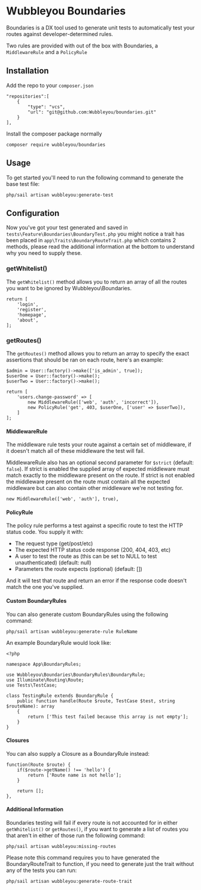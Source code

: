 # Wubbleyou Boundaries
Boundaries is a DX tool used to generate unit tests to automatically test your routes against developer-determined rules.

Two rules are provided with out of the box with Boundaries, a `MiddlewareRule` and a `PolicyRule`

## Installation
Add the repo to your `composer.json`

```
"repositories":[
    {
        "type": "vcs",
        "url": "git@github.com:Wubbleyou/boundaries.git"
    }
],
```

Install the composer package normally

```
composer require wubbleyou/boundaries
```

## Usage
To get started you'll need to run the following command to generate the base test file:
```
php/sail artisan wubbleyou:generate-test
```

## Configuration
Now you've got your test generated and saved in `tests\Feature\Boundaries\BoundaryTest.php` you might notice a trait has been placed in `app\Traits\BoundaryRouteTrait.php` which contains 2 methods, please read the additional information at the bottom to understand why you need to supply these.

### getWhitelist()
The `getWhitelist()` method allows you to return an array of all the routes you want to be ignored by Wubbleyou\Boundaries.

```
return [
    'login',
    'register',
    'homepage',
    'about',
];
```

### getRoutes()
The `getRoutes()` method allows you to return an array to specify the exact assertions that should be ran on each route, here's an example:

```
$admin = User::factory()->make(['is_admin', true]);
$userOne = User::factory()->make();
$userTwo = User::factory()->make();

return [
    'users.change-password' => [
        new MiddlewareRule(['web', 'auth', 'incorrect']),
        new PolicyRule('get', 403, $userOne, ['user' => $userTwo]),
    ]
];
```

#### MiddlewareRule
The middleware rule tests your route against a certain set of middleware, if it doesn't match all of these middleware the test will fail.

MiddlewareRule also has an optional second parameter for `$strict` (default: `false`). If strict is enabled the supplied array of expected middleware must match exactly to the middleware present on the route. If strict is not enabled the middleware present on the route must contain all the expected middleware but can also contain other middleware we're not testing for.

```
new MiddlewareRule(['web', 'auth'], true),
```

#### PolicyRule
The policy rule performs a test against a specific route to test the HTTP status code. You supply it with:

- The request type (get/post/etc)
- The expected HTTP status code response (200, 404, 403, etc)
- A user to test the route as (this can be set to NULL to test unauthenticated) (default: null)
- Parameters the route expects (optional) (default: [])

And it will test that route and return an error if the response code doesn't match the one you've supplied.

#### Custom BoundaryRules
You can also generate custom BoundaryRules using the following command:

```
php/sail artisan wubbleyou:generate-rule RuleName
```

An example BoundaryRule would look like:

```
<?php

namespace App\BoundaryRules;

use Wubbleyou\Boundaries\BoundaryRules\BoundaryRule;
use Illuminate\Routing\Route;
use Tests\TestCase;

class TestingRule extends BoundaryRule {
    public function handle(Route $route, TestCase $test, string $routeName): array
    {
        return ['This test failed because this array is not empty'];
    }
}
```

#### Closures
You can also supply a Closure as a BoundaryRule instead:

```
function(Route $route) {
    if($route->getName() !== 'hello') {
        return ['Route name is not hello'];
    }

    return [];
},
```

#### Additional Information
Boundaries testing will fail if every route is not accounted for in either `getWhitelist()` or `getRoutes()`, if you want to generate a list of routes you that aren't in either of those run the following command:

```
php/sail artisan wubbleyou:missing-routes
```

Please note this command requires you to have generated the BoundaryRouteTrait to function, if you need to generate just the trait without any of the tests you can run:

```
php/sail artisan wubbleyou:generate-route-trait
```